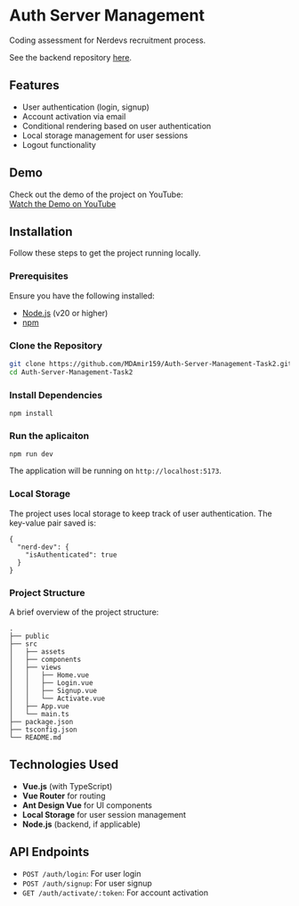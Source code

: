 # Auth Server Management

Coding assessment for Nerdevs recruitment process.

See the backend repository [here](https://github.com/MDAmir159/Auth-Server-Management-Backend).
## Features

- User authentication (login, signup)
- Account activation via email
- Conditional rendering based on user authentication
- Local storage management for user sessions
- Logout functionality

## Demo

Check out the demo of the project on YouTube:  
[Watch the Demo on YouTube](https://www.youtube.com/watch?v=9CyvyizvU6k)

## Installation

Follow these steps to get the project running locally.

### Prerequisites

Ensure you have the following installed:
- [Node.js](https://nodejs.org/en/) (v20 or higher)
- [npm](https://www.npmjs.com/)

### Clone the Repository

```bash
git clone https://github.com/MDAmir159/Auth-Server-Management-Task2.git
cd Auth-Server-Management-Task2
```

### Install Dependencies

```
npm install
```

### Run the aplicaiton

```
npm run dev
```

The application will be running on `http://localhost:5173`.

### Local Storage
The project uses local storage to keep track of user authentication. The key-value pair saved is:
```
{
  "nerd-dev": {
    "isAuthenticated": true
  }
}

```

### Project Structure
A brief overview of the project structure:
```
.
├── public
├── src
│   ├── assets
│   ├── components
│   ├── views
│   │   ├── Home.vue
│   │   ├── Login.vue
│   │   ├── Signup.vue
│   │   └── Activate.vue
│   ├── App.vue
│   └── main.ts
├── package.json
├── tsconfig.json
└── README.md

```
## Technologies Used

- **Vue.js** (with TypeScript)
- **Vue Router** for routing
- **Ant Design Vue** for UI components
- **Local Storage** for user session management
- **Node.js** (backend, if applicable)

## API Endpoints

- `POST /auth/login`: For user login
- `POST /auth/signup`: For user signup
- `GET /auth/activate/:token`: For account activation
